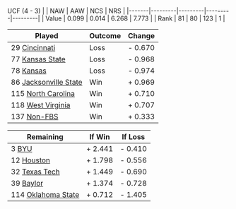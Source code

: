 UCF (4 - 3)
|       |   NAW   |   AAW   |   NCS   |   NRS   |
|-------|---------|---------|---------|---------|
| Value |   0.099 |   0.014 |   6.268 |   7.773 |
| Rank  |      81 |      80 |     123 |       1 |

| Played                    | Outcome    |  Change  |
|---------------------------|------------|----------|
|  29 [Cincinnati            ](Cincinnati.md)| Loss       | -  0.670 |
|  77 [Kansas State          ](KansasState.md)| Loss       | -  0.968 |
|  78 [Kansas                ](Kansas.md)| Loss       | -  0.974 |
|  86 [Jacksonville State    ](JacksonvilleState.md)| Win        | +  0.969 |
| 115 [North Carolina        ](NorthCarolina.md)| Win        | +  0.710 |
| 118 [West Virginia         ](WestVirginia.md)| Win        | +  0.707 |
| 137 [Non-FBS               ](NonFBS.md)| Win        | +  0.333 |

| Remaining                 |  If Win  |  If Loss |
|---------------------------|----------|----------|
|   3 [BYU                   ](BYU.md)| +  2.441 | -  0.410 |
|  12 [Houston               ](Houston.md)| +  1.798 | -  0.556 |
|  32 [Texas Tech            ](TexasTech.md)| +  1.449 | -  0.690 |
|  39 [Baylor                ](Baylor.md)| +  1.374 | -  0.728 |
| 114 [Oklahoma State        ](OklahomaState.md)| +  0.712 | -  1.405 |

